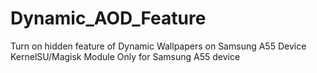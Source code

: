 # Dynamic_AOD_Feature
Turn on hidden feature of Dynamic Wallpapers on Samsung A55 Device
KernelSU/Magisk Module
Only for Samsung A55 device
